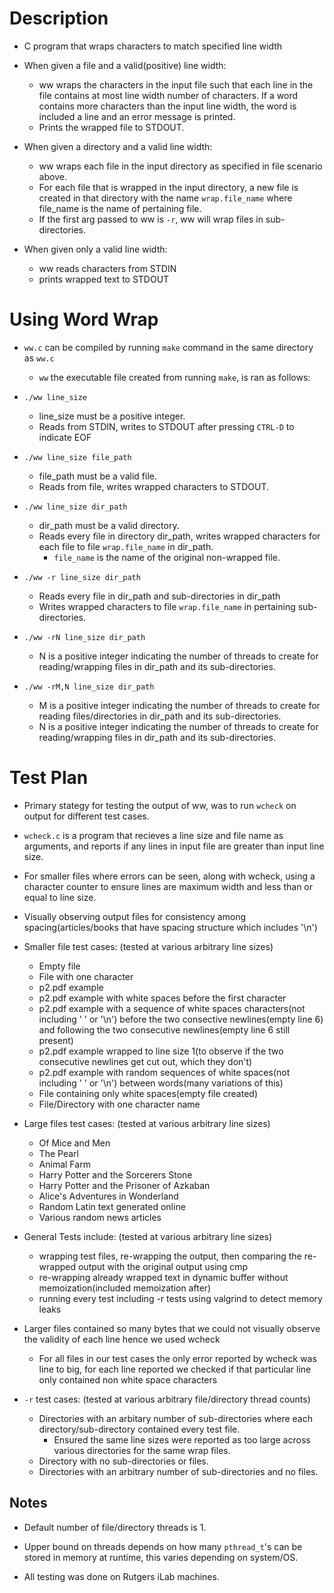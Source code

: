 # Description
- C program that wraps characters to match specified line width

- When given a file and a valid(positive) line width:
  -  ww wraps the characters in the input file such that each line in the file contains at most line width number of characters. If a word contains more characters than the input line width, the word is included a line and an error message is printed.
  -  Prints the wrapped file to STDOUT.

- When given a directory and a valid line width:
  - ww wraps each file in the input directory as specified in file scenario above. 
  - For each file that is wrapped in the input directory, a new file is created in that directory with the name <code>wrap.file_name</code> where file_name is the name of pertaining file.
  - If the first arg passed to ww is <code>-r</code>, ww will wrap files in sub-directories.
  
- When given only a valid line width:
  - ww reads characters from STDIN
  - prints wrapped text to STDOUT
  
# Using Word Wrap
- <code>ww.c</code> can be compiled by running <code>make</code> command in the same directory as <code>ww.c</code>
  - <code>ww</code> the executable file created from running <code>make</code>, is ran as follows:

- <code>./ww line_size</code> 
  - line_size must be a positive integer.
  - Reads from STDIN, writes to STDOUT after pressing <code>CTRL-D</code> to indicate EOF

- <code>./ww line_size file_path</code>
  - file_path must be a valid file.
  - Reads from file, writes wrapped characters to STDOUT.

- <code>./ww line_size dir_path</code>
  - dir_path must be a valid directory.
  - Reads every file in directory dir_path, writes wrapped characters for each file to file <code>wrap.file_name</code> in dir_path.
    - <code>file_name</code> is the name of the original non-wrapped file.
  
- <code>./ww -r line_size dir_path</code>
  - Reads every file in dir_path and sub-directories in dir_path
  - Writes wrapped characters to file <code>wrap.file_name</code> in pertaining sub-directories.

- <code>./ww -rN line_size dir_path</code>
  - N is a positive integer indicating the number of threads to create for reading/wrapping files in dir_path and its sub-directories.

- <code>./ww -rM,N line_size dir_path</code>
  - M is a positive integer indicating the number of threads to create for reading files/directories in dir_path and its sub-directories.
  - N is a positive integer indicating the number of threads to create for reading/wrapping files in dir_path and its sub-directories.

# Test Plan
- Primary stategy for testing the output of ww, was to run <code>wcheck</code> on output for different test cases.

- <code>wcheck.c</code> is a program that recieves a line size and file name as arguments, and reports if any lines in input file are greater than input line size. 

- For smaller files where errors can be seen, along with wcheck, using a character counter to ensure lines are maximum width and less than or equal to line size.

- Visually observing output files for consistency among spacing(articles/books that have spacing structure which includes '\n')

- Smaller file test cases:  (tested at various arbitrary line sizes)
	- Empty file
	- File with one character
	- p2.pdf example
	- p2.pdf example with white spaces before the first character
	- p2.pdf example with a sequence of white spaces characters(not including ' ' or '\n') before the two consective newlines(empty line 6) and following the two consecutive newlines(empty line 6 still present)
	- p2.pdf example wrapped to line size 1(to observe if the two consecutive newlines get cut out, which they don't)
	- p2.pdf example with random sequences of white spaces(not including ' ' or '\n') between words(many variations of this)  
	- File containing only white spaces(empty file created) 
	- File/Directory with one character name

- Large files test cases:  (tested at various arbitrary line sizes) 
	- Of Mice and Men
	- The Pearl
	- Animal Farm
	- Harry Potter and the Sorcerers Stone
	- Harry Potter and the Prisoner of Azkaban 
	- Alice's Adventures in Wonderland
	- Random Latin text generated online
	- Various random news articles

- General Tests include: (tested at various arbitrary line sizes)  
	- wrapping test files, re-wrapping the output, then comparing the re-wrapped output with the original output using cmp
	- re-wrapping already wrapped text in dynamic buffer without memoization(included memoization after)
	- running every test including -r tests using valgrind to detect memory leaks

- Larger files contained so many bytes that we could not visually observe the validity of each line hence we used wcheck
	- For all files in our test cases the only error reported by wcheck was line to big, for each line reported we checked if that particular line only contained non white space characters

- <code>-r</code> test cases: (tested at various arbitrary file/directory thread counts)
  - Directories with an arbitary number of sub-directories where each directory/sub-directory contained every test file.
    - Ensured the same line sizes were reported as too large across various directories for the same wrap files. 
  - Directory with no sub-directories or files.
  - Directories with an arbitrary number of sub-directories and no files.
  
## Notes
- Default number of file/directory threads is 1.

- Upper bound on threads depends on how many <code>pthread_t</code>'s can be stored in memory at runtime, this varies depending on system/OS.

- All testing was done on Rutgers iLab machines.

  
  
